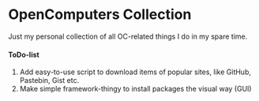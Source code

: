 # OpenComputers Collection
Just my personal collection of all OC-related things I do in my spare time.

#### ToDo-list
1. Add easy-to-use script to download items of popular sites, like GitHub, Pastebin, Gist etc.
1. Make simple framework-thingy to install packages the visual way (GUI)
